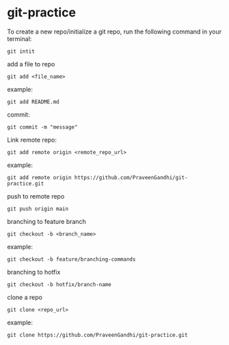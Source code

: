 # git-practice


To create a new repo/initialize a git repo, run the following command in your terminal:
```shell
git intit
```

add a file to repo
```shell
git add <file_name>
```
example:
```shell
git add README.md
```

commit:
```shell
git commit -m "message"
```

Link remote repo:
```shell
git add remote origin <remote_repo_url>
```

example:
```shell
git add remote origin https://github.com/PraveenGandhi/git-practice.git
```


push to remote repo
```shell
git push origin main
```


branching to feature branch
```shell
git checkout -b <branch_name>
```
example:
```shell
git checkout -b feature/branching-commands
```


branching to hotfix
```shell
git checkout -b hotfix/branch-name
```


clone a repo
```shell
git clone <repo_url>
```

example:
```shell
git clone https://github.com/PraveenGandhi/git-practice.git
```
